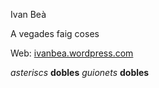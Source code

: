 Ivan Beà

A vegades faig coses

Web: [ivanbea.wordpress.com](https://ivanbea.wordpress.com/)

*asteriscs* **dobles**
_guionets_ __dobles__
